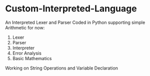 # Custom-Interpreted-Language
An Interpreted Lexer and Parser Coded in Python supporting simple Arithmetic for now:  
1. Lexer
2. Parser
3. Interpreter
4. Error Analysis
5. Basic Mathematics
   
Working on String Operations and Variable Declaration
